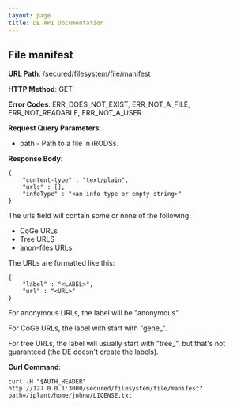 ```yaml
---
layout: page
title: DE API Documentation
---
```


File manifest
-------------

__URL Path__: /secured/filesystem/file/manifest

__HTTP Method__: GET

__Error Codes__: ERR_DOES_NOT_EXIST, ERR_NOT_A_FILE, ERR_NOT_READABLE, ERR_NOT_A_USER

__Request Query Parameters__:

* path - Path to a file in iRODSs.

__Response Body__:

    {
        "content-type" : "text/plain",
        "urls" : [],
        "infoType" : "<an info type or empty string>"
    }

The urls field will contain some or none of the following:

* CoGe URLs
* Tree URLS
* anon-files URLs

The URLs are formatted like this:

    {
        "label" : "<LABEL>",
        "url" : "<URL>"
    }

For anonymous URLs, the label will be "anonymous".

For CoGe URLs, the label with start with "gene_".

For tree URLs, the label will usually start with "tree_", but that's not guaranteed (the DE doesn't create the labels).

__Curl Command__:

    curl -H "$AUTH_HEADER" http://127.0.0.1:3000/secured/filesystem/file/manifest?path=/iplant/home/johnw/LICENSE.txt
